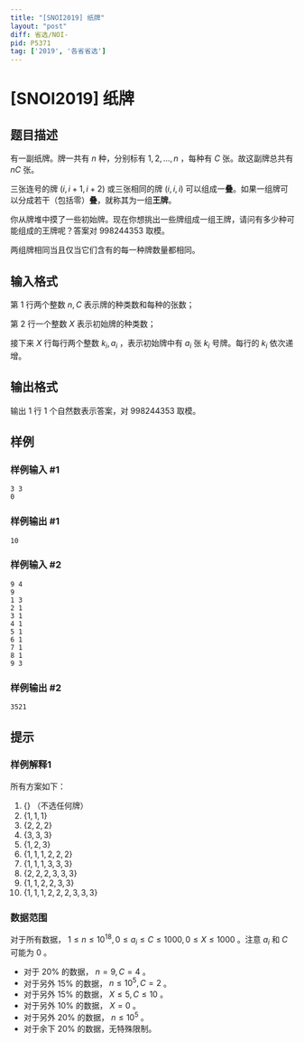 ```yaml
---
title: "[SNOI2019] 纸牌"
layout: "post"
diff: 省选/NOI-
pid: P5371
tag: ['2019', '各省省选']
---
```

# [SNOI2019] 纸牌
## 题目描述

有一副纸牌。牌一共有 $n$ 种，分别标有 $1,2,...,n$ ，每种有 $C$ 张。故这副牌总共有 $nC$ 张。

三张连号的牌 $(i,i+1,i+2)$ 或三张相同的牌 $(i,i,i)$ 可以组成一**叠**。如果一组牌可以分成若干（包括零）**叠**，就称其为一组**王牌**。

你从牌堆中摸了一些初始牌。现在你想挑出一些牌组成一组王牌，请问有多少种可能组成的王牌呢？答案对 $998244353$ 取模。

两组牌相同当且仅当它们含有的每一种牌数量都相同。
## 输入格式

第 $1$ 行两个整数 $n,C$ 表示牌的种类数和每种的张数；

第 $2$ 行一个整数 $X$ 表示初始牌的种类数；

接下来 $X$ 行每行两个整数 $k_i,a_i$ ，表示初始牌中有 $a_i$ 张 $k_i$ 号牌。每行的 $k_i$ 依次递增。
## 输出格式

输出 $1$ 行 $1$ 个自然数表示答案，对 $998244353$ 取模。
## 样例

### 样例输入 #1
```
3 3
0
```
### 样例输出 #1
```
10
```
### 样例输入 #2
```
9 4
9
1 3
2 1
3 1
4 1
5 1
6 1
7 1
8 1
9 3
```
### 样例输出 #2
```
3521
```
## 提示

### 样例解释1

所有方案如下：

1. $\{\}$ （不选任何牌）
2. $\{1,1,1\}$
3. $\{2,2,2\}$
4. $\{3,3,3\}$
5. $\{1,2,3\}$
6. $\{1,1,1,2,2,2\}$
7. $\{1,1,1,3,3,3\}$
8. $\{2,2,2,3,3,3\}$
9. $\{1,1,2,2,3,3\}$
10. $\{1,1,1,2,2,2,3,3,3\}$

### 数据范围

对于所有数据， $1\leq n\leq 10^{18},0\leq a_i\leq C\leq 1000,0\leq X\leq 1000$ 。注意 $a_i$ 和 $C$ 可能为 $0$ 。

- 对于 $20\%$ 的数据， $n=9,C=4$ 。
- 对于另外 $15\%$ 的数据， $n\leq 10^5,C=2$ 。
- 对于另外 $15\%$ 的数据， $X\leq 5,C\leq 10$ 。
- 对于另外 $10\%$ 的数据， $X=0$ 。
- 对于另外 $20\%$ 的数据， $n\leq 10^5$ 。
- 对于余下 $20\%$ 的数据，无特殊限制。
